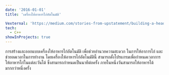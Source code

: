 ```yaml
---
date: '2016-01-01'
title: 'เครื่องให้อาหารไก่อัตโนมัติ'

Vexternal: 'https://medium.com/stories-from-upstatement/building-a-headless-mobile-app-cms-from-scratch-bab2d17744d9'
tech:
  - C++
showInProjects: true
---
```

การสร้างและออกแบบเครื่องให้อาหารไก่อัตโนมัติ เพื่อช่วยอำนวยความสะดวก ในการให้อาการไก่ และช่วยลดเวลาในการทำงาน โดยเครื่องให้อาหารไก่อัตโนมัตินี้ สามารถตั้งโปรแกรมเพื่อกำหนดเวลาการให้อาหารไก่ในแต่ละวันได้ ซึ่งสามารถกำหนดเป็นนาทีต่อครั้ง ภายในหนึ่งวันสามารถให้อาหารได้มากกว่าหนึ่งครั้ง
